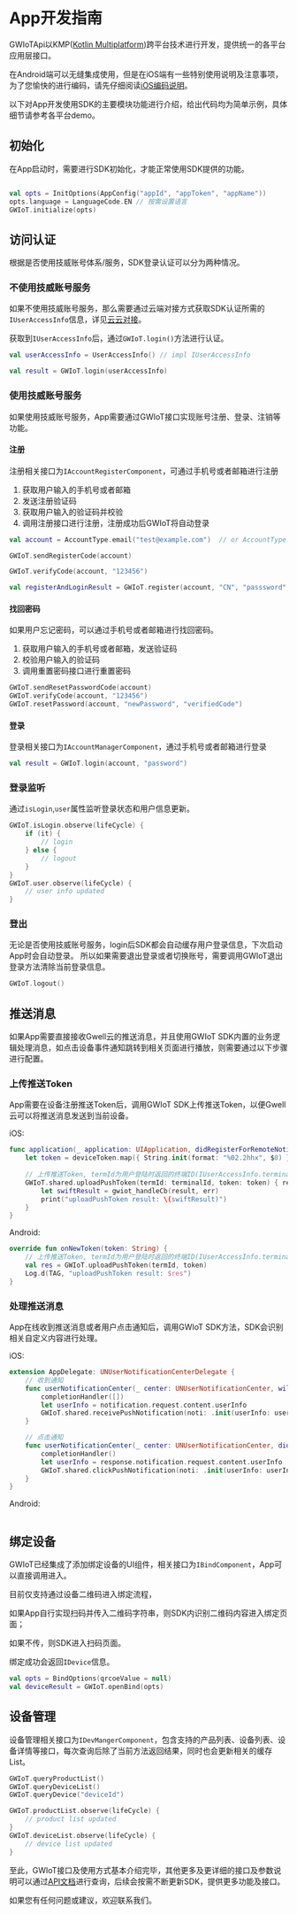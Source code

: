 # App开发指南

GWIoTApi以KMP([Kotlin Multiplatform](https://kotlinlang.org/docs/multiplatform-intro.html))跨平台技术进行开发，提供统一的各平台应用层接口。

在Android端可以无缝集成使用，但是在iOS端有一些特别使用说明及注意事项，为了您愉快的进行编码，请先仔细阅读[iOS编码说明](../ios/docs/ios_coding_guide.md)。

以下对App开发使用SDK的主要模块功能进行介绍，给出代码均为简单示例，具体细节请参考各平台demo。

## 初始化
在App启动时，需要进行SDK初始化，才能正常使用SDK提供的功能。
```kotlin

val opts = InitOptions(AppConfig("appId", "appToken", "appName"))
opts.language = LanguageCode.EN // 按需设置语言
GWIoT.initialize(opts)
```

## 访问认证
根据是否使用技威账号体系/服务，SDK登录认证可以分为两种情况。
### 不使用技威账号服务
如果不使用技威账号服务，那么需要通过云端对接方式获取SDK认证所需的`IUserAccessInfo`信息，详见[云云对接](https://note.youdao.com/coshare/index.html?token=EA4BCC59DE664ACCBA3AD7723D0B5B89&gid=108651055&_time=1745378888893#/1425034038)。

获取到`IUserAccessInfo`后，通过`GWIoT.login()`方法进行认证。
```kotlin
val userAccessInfo = UserAccessInfo() // impl IUserAccessInfo

val result = GWIoT.login(userAccessInfo)

```

### 使用技威账号服务
如果使用技威账号服务，App需要通过GWIoT接口实现账号注册、登录、注销等功能。
#### 注册
注册相关接口为`IAccountRegisterComponent`，可通过手机号或者邮箱进行注册

1. 获取用户输入的手机号或者邮箱
2. 发送注册验证码
3. 获取用户输入的验证码并校验
4. 调用注册接口进行注册，注册成功后GWIoT将自动登录

```kotlin
val account = AccountType.email("test@example.com")  // or AccountType.mobile("1234567890", "+86"), user input

GWIoT.sendRegisterCode(account)

GWIoT.verifyCode(account, "123456")

val registerAndLoginResult = GWIoT.register(account, "CN", "passsword", "verifiedCode")
```
#### 找回密码
如果用户忘记密码，可以通过手机号或者邮箱进行找回密码。
1. 获取用户输入的手机号或者邮箱，发送验证码
2. 校验用户输入的验证码
3. 调用重置密码接口进行重置密码
```kotlin
GWIoT.sendResetPasswordCode(account)
GWIoT.verifyCode(account, "123456")
GWIoT.resetPassword(account, "newPassword", "verifiedCode")
```
#### 登录
登录相关接口为`IAccountManagerComponent`，通过手机号或者邮箱进行登录
```kotlin
val result = GWIoT.login(account, "password")
```

### 登录监听
通过`isLogin`,`user`属性监听登录状态和用户信息更新。
```kotlin
GWIoT.isLogin.observe(lifeCycle) {
    if (it) {
        // login
    } else {
        // logout
    }
}
GWIoT.user.observe(lifeCycle) {
    // user info updated
}
```

### 登出
无论是否使用技威账号服务，login后SDK都会自动缓存用户登录信息，下次启动App时会自动登录。
所以如果需要退出登录或者切换账号，需要调用GWIoT退出登录方法清除当前登录信息。
```kotlin
GWIoT.logout()
```
## 推送消息
如果App需要直接接收Gwell云的推送消息，并且使用GWIoT SDK内置的业务逻辑处理消息，如点击设备事件通知跳转到相关页面进行播放，则需要通过以下步骤进行配置。

### 上传推送Token
App需要在设备注册推送Token后，调用GWIoT SDK上传推送Token，以便Gwell云可以将推送消息发送到当前设备。

iOS:
```swift
func application(_ application: UIApplication, didRegisterForRemoteNotificationsWithDeviceToken deviceToken: Data) {
    let token = deviceToken.map({ String.init(format: "%02.2hhx", $0) }).joined()
    
    // 上传推送Token, termId为用户登陆时返回的终端ID(IUserAccessInfo.terminalId)
    GWIoT.shared.uploadPushToken(termId: terminalId, token: token) { result, err in
        let swiftResult = gwiot_handleCb(result, err)
        print("uploadPushToken result: \(swiftResult)")
    }
}
```

Android:
```kotlin
override fun onNewToken(token: String) {
    // 上传推送Token, termId为用户登陆时返回的终端ID(IUserAccessInfo.terminalId)
    val res = GWIoT.uploadPushToken(termId, token)
    Log.d(TAG, "uploadPushToken result: $res")
}
```

### 处理推送消息
App在线收到推送消息或者用户点击通知后，调用GWIoT SDK方法，SDK会识别相关自定义内容进行处理。

iOS:
```swift
extension AppDelegate: UNUserNotificationCenterDelegate {
    // 收到通知
    func userNotificationCenter(_ center: UNUserNotificationCenter, willPresent notification: UNNotification, withCompletionHandler completionHandler: @escaping (UNNotificationPresentationOptions) -> Void) {
        completionHandler([])
        let userInfo = notification.request.content.userInfo
        GWIoT.shared.receivePushNotification(noti: .init(userInfo: userInfo))
    }

    // 点击通知
    func userNotificationCenter(_ center: UNUserNotificationCenter, didReceive response: UNNotificationResponse, withCompletionHandler completionHandler: @escaping () -> Void) {
        completionHandler()
        let userInfo = response.notification.request.content.userInfo
        GWIoT.shared.clickPushNotification(noti: .init(userInfo: userInfo))
    }
}
```

Android:
    
```kotlin

```

## 绑定设备
GWIoT已经集成了添加绑定设备的UI组件，相关接口为`IBindComponent`，App可以直接调用进入。

目前仅支持通过设备二维码进入绑定流程，

如果App自行实现扫码并传入二维码字符串，则SDK内识别二维码内容进入绑定页面；

如果不传，则SDK进入扫码页面。

绑定成功会返回`IDevice`信息。
```kotlin
val opts = BindOptions(qrcoeValue = null)
val deviceResult = GWIoT.openBind(opts)
```

## 设备管理
设备管理相关接口为`IDevMangerComponent`，包含支持的产品列表、设备列表、设备详情等接口，每次查询后除了当前方法返回结果，同时也会更新相关的缓存List。

```kotlin
GWIoT.queryProductList()
GWIoT.queryDeviceList()
GWIoT.queryDevice("deviceId")

GWIoT.productList.observe(lifeCycle) {
    // product list updated
}
GWIoT.deviceList.observe(lifeCycle) {
    // device list updated
}
```

至此，GWIoT接口及使用方式基本介绍完毕，其他更多及更详细的接口及参数说明可以通过[API文档](https://reoqoo.github.io/gwiotapi/api/-g-w-io-t-api/com.gw.gwiotapi/-g-w-io-t/index.html)进行查询，后续会按需不断更新SDK，提供更多功能及接口。

如果您有任何问题或建议，欢迎联系我们。

